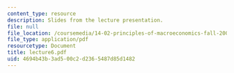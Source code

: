 ```yaml
---
content_type: resource
description: Slides from the lecture presentation.
file: null
file_location: /coursemedia/14-02-principles-of-macroeconomics-fall-2004/4694b43b3ad500c2d2365487d85d1482_lecture6.pdf
file_type: application/pdf
resourcetype: Document
title: lecture6.pdf
uid: 4694b43b-3ad5-00c2-d236-5487d85d1482
---
```

